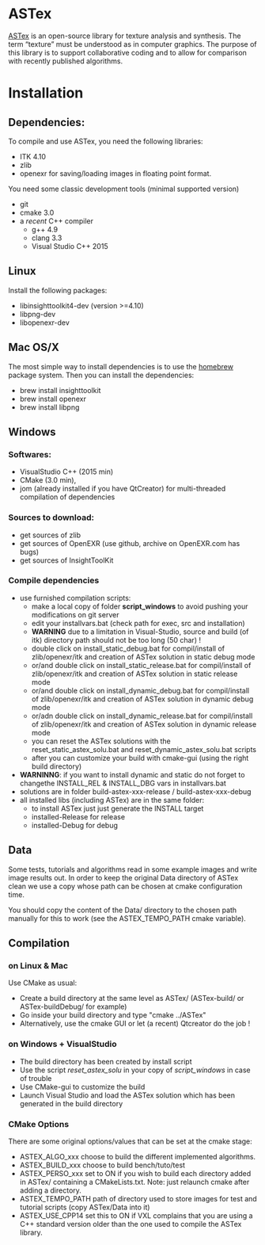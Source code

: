 # ASTex

[ASTex](https://astex-icube.github.io/) is an open-source library for texture analysis and synthesis.
The term “texture” must be understood as in computer graphics.
The purpose of this library is to support collaborative coding and to allow for comparison with recently published algorithms. 

# Installation

## Dependencies:
To compile and use ASTex, you need the following libraries:
- ITK 4.10 
- zlib
- openexr for saving/loading images in floating point format.

You need some classic development tools (minimal supported version)
- git
- cmake 3.0
- a _recent_ C++ compiler 
	- g++ 4.9
	- clang 3.3
	- Visual Studio C++ 2015

## Linux
Install the following packages:
- libinsighttoolkit4-dev (version >=4.10)
- libpng-dev
- libopenexr-dev 

## Mac OS/X
The most simple way to install dependencies is to use the [homebrew](https://brew.sh/) package system.
Then you can install the dependencies:
- brew install insighttoolkit
- brew install openexr
- brew install libpng

## Windows

### Softwares:

- VisualStudio C++ (2015 min)
- CMake (3.0 min),
- jom (already installed if you have QtCreator) for multi-threaded compilation of dependencies 

### Sources to download:

- get sources of zlib
- get sources of OpenEXR (use github, archive on OpenEXR.com has bugs)
- get sources of InsightToolKit

### Compile dependencies

- use furnished compilation scripts:
  - make a local copy of folder __script_windows__ to avoid pushing your modifications on git server
  - edit your installvars.bat (check path for exec, src and installation)
  - **WARNING** due to a limitation in Visual-Studio, source and build (of itk) directory path should not be too long (50 char) !
  - double click on install\_static\_debug.bat for compil/install of zlib/openexr/itk and creation of ASTex solution in static debug mode
  - or/and double click on install\_static\_release.bat for compil/install of zlib/openexr/itk and creation of ASTex solution in static release mode
  - or/and double click on install\_dynamic\_debug.bat for compil/install of zlib/openexr/itk and creation of ASTex solution in dynamic debug mode
  - or/adn double click on install\_dynamic\_release.bat for compil/install of zlib/openexr/itk and creation of ASTex solution in dynamic release mode
  - you can reset the ASTex solutions with the reset\_static\_astex\_solu.bat and reset\_dynamic\_astex\_solu.bat scripts
  - after you can customize your build with cmake-gui (using the right build directory)
- __WARNINNG__: if you want to install dynamic and static do not forget to changethe INSTALL\_REL & INSTALL\_DBG vars in installvars.bat
- solutions are in folder build-astex-xxx-release / build-astex-xxx-debug
- all installed libs (including ASTex) are in the same folder:
  - to install ASTex just just generate the INSTALL target
  - installed-Release for release
  - installed-Debug for debug

## Data

Some tests, tutorials and algorithms read in some example images and write image results out.
In order to keep the original Data directory of ASTex clean we use a copy whose path can be chosen 
at cmake configuration time.

You should copy the content of the Data/ directory to the chosen path manually for this to work (see the ASTEX\_TEMPO\_PATH cmake variable).

## Compilation

### on Linux & Mac
Use CMake as usual:
* Create a build directory at the same level as ASTex/ (ASTex-build/ or ASTex-buildDebug/ for example)
* Go inside your build directory and type "cmake ../ASTex"
* Alternatively, use the cmake GUI or let (a recent) Qtcreator do the job !

### on Windows + VisualStudio

* The build directory has been created by install script
* Use the script _reset\_astex\_solu_ in your copy of _script\_windows_ in case of trouble
* Use CMake-gui to customize the build
* Launch Visual Studio and load the ASTex solution which has been generated in the build directory

### CMake Options
There are some original options/values that can be set at the cmake stage:

* ASTEX\_ALGO\_xxx choose to build the different implemented algorithms.
* ASTEX\_BUILD\_xxx choose to build bench/tuto/test
* ASTEX\_PERSO\_xxx set to ON if you wish to build each directory added in ASTex/ containing a CMakeLists.txt. Note: just relaunch cmake after adding a directory.
* ASTEX\_TEMPO\_PATH path of directory used to store images for test and tutorial scripts (copy ASTex/Data into it)
* ASTEX\_USE\_CPP14 set this to ON if VXL complains that you are using a C++ standard version older than the one used to compile the ASTex library.

